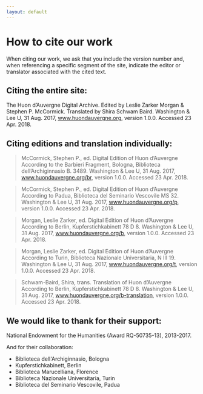```yaml
---
layout: default
---
```


# How to cite our work
 When citing our work, we ask that you include the version number and, when referencing a specific segment of the site, indicate the editor or translator associated with the cited text.

## Citing the entire site:
The Huon d’Auvergne Digital Archive. Edited by Leslie Zarker Morgan &amp; Stephen P. McCormick. Translated by Shira Schwam Baird. Washington &amp; Lee U, 31 Aug. 2017, www.huondauvergne.org, version 1.0.0. Accessed 23 Apr. 2018.

## Citing editions and translation individually:

> McCormick, Stephen P., ed. Digital Edition of Huon d’Auvergne According to the Barbieri Fragment, Bologna, Biblioteca dell’Archiginnasio B. 3489. Washington &amp; Lee U, 31 Aug. 2017, www.huondauvergne.org/br, version 1.0.0. Accessed 23 Apr. 2018.

> McCormick, Stephen P., ed. Digital Edition of Huon d’Auvergne According to Padua, Biblioteca del Seminario Vescovile MS 32. Washington &amp; Lee U, 31 Aug. 2017, www.huondauvergne.org/p, version 1.0.0. Accessed 23 Apr. 2018.

> Morgan, Leslie Zarker, ed. Digital Edition of Huon d’Auvergne According to Berlin, Kupferstichkabinett 78 D 8. Washington &amp; Lee U, 31 Aug. 2017, www.huondauvergne.org/b, version 1.0.0. Accessed 23 Apr. 2018.

> Morgan, Leslie Zarker, ed. Digital Edition of Huon d’Auvergne According to Turin, Biblioteca Nazionale Universitaria, N III 19. Washington &amp; Lee U, 31 Aug. 2017, www.huondauvergne.org/t, version 1.0.0. Accessed 23 Apr. 2018.

> Schwam-Baird, Shira, trans. Translation of Huon d’Auvergne According to Berlin, Kupferstichkabinett 78 D 8. Washington &amp; Lee U, 31 Aug. 2017, www.huondauvergne.org/b-translation, version 1.0.0. Accessed 23 Apr. 2018.


## We would like to thank for their support:
National Endowment for the Humanities (Award RQ-50735-13), 2013-2017. 

And for their collaboration:
* Biblioteca dell'Archiginnasio, Bologna
* Kupferstichkabinett, Berlin
* Biblioteca Marucelliana, Florence
* Biblioteca Nazionale Universitaria, Turin
* Biblioteca del Seminario Vescovile, Padua
 

